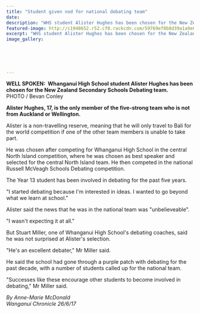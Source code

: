 ```yaml
---
title: "Student given nod for national debating team"
date: 
description: "WHS student Alister Hughes has been chosen for the New Zealand secondary schools debating team..."
featured-image: http://c1940652.r52.cf0.rackcdn.com/59769ef8b8d39a1a9e000b0f/Alister-Hughes-NZSS-debating-team.jpg
excerpt: "WHS student Alister Hughes has been chosen for the New Zealand secondary schools debating team."
image_gallery:
    
    
    
    
    
---
```


<p><span><strong>WELL SPOKEN:&nbsp;&nbsp;<strong>Whanganui High School student</strong>&nbsp;Alister Hughes has been chosen for the New Zealand Secondary Schools Debating team.</strong> <br />PHOTO / Bevan Conley</span></p>
<p class="element element-paragraph"><strong>Alister Hughes, 17, is the only member of the five-strong team who is not from Auckland or Wellington.</strong></p>
<p class="element element-paragraph">Alister is a non-travelling reserve, meaning that he will only travel to Bali for the world competition if one of the other team members is unable to take part.</p>
<p class="element element-paragraph">He was chosen after competing for Whanganui High School in the central North Island competition, where he was chosen as best speaker and selected for the central North Island team. He then competed in the national Russell McVeagh Schools Debating competition.</p>
<p class="element element-paragraph">The Year 13 student has been involved in debating for the past five years.</p>
<p class="element element-paragraph">"I started debating because I'm interested in ideas. I wanted to go beyond what we learn at school."</p>
<p class="element element-paragraph">Alister said the news that he was in the national team was "unbelieveable".</p>
<p class="element element-paragraph">"I wasn't expecting it at all."</p>
<p class="element element-paragraph">But Stuart Miller, one of Whanganui High School's debating coaches, said he was not surprised at Alister's selection.</p>
<p class="element element-paragraph">"He's an excellent debater," Mr Miller said.</p>
<p class="element element-paragraph">He said the school had gone through a purple patch with debating for the past decade, with a number of students called up for the national team.</p>
<p class="element element-paragraph">"Successes like these encourage other students to become involved in debating," Mr Miller said.</p>
<p><em>By Anne-Marie McDonald</em><br /><em>Wanganui Chronicle 26/6/17</em></p>


